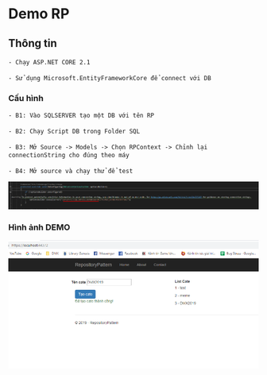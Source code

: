 # Demo RP

## Thông tin

    - Chạy ASP.NET CORE 2.1
	
	- Sử dụng Microsoft.EntityFrameworkCore để connect với DB

### Cấu hình

    - B1: Vào SQLSERVER tạo một DB với tên RP

    - B2: Chạy Script DB trong Folder SQL

    - B3: Mở Source -> Models -> Chọn RPContext -> Chỉnh lại connectionString cho đúng theo máy

	- B4: Mở source và chạy thử để test

![Alt text](img/1.png "Title")

### Hình ảnh DEMO 

![Alt text](img/2.png "Title")